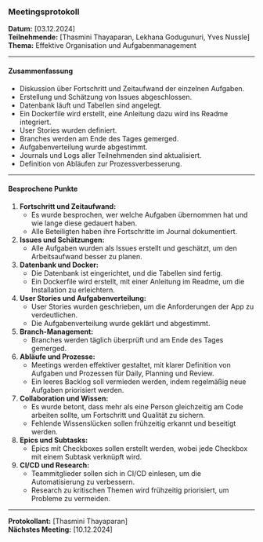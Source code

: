 ### **Meetingsprotokoll**

**Datum:** [03.12.2024]  
**Teilnehmende:** [Thasmini Thayaparan, Lekhana Godugunuri, Yves Nussle]  
**Thema:** Effektive Organisation und Aufgabenmanagement

---

#### **Zusammenfassung**

- Diskussion über Fortschritt und Zeitaufwand der einzelnen Aufgaben.
- Erstellung und Schätzung von Issues abgeschlossen.
- Datenbank läuft und Tabellen sind angelegt.
- Ein Dockerfile wird erstellt, eine Anleitung dazu wird ins Readme integriert.
- User Stories wurden definiert.
- Branches werden am Ende des Tages gemerged.
- Aufgabenverteilung wurde abgestimmt.
- Journals und Logs aller Teilnehmenden sind aktualisiert.
- Definition von Abläufen zur Prozessverbesserung.

---
#### **Besprochene Punkte**

1. **Fortschritt und Zeitaufwand:**
    - Es wurde besprochen, wer welche Aufgaben übernommen hat und wie lange diese gedauert haben.
    - Alle Beteiligten haben ihre Fortschritte im Journal dokumentiert.
2. **Issues und Schätzungen:**
    - Alle Aufgaben wurden als Issues erstellt und geschätzt, um den Arbeitsaufwand besser zu planen.
3. **Datenbank und Docker:**
    - Die Datenbank ist eingerichtet, und die Tabellen sind fertig.
    - Ein Dockerfile wird erstellt, mit einer Anleitung im Readme, um die Installation zu erleichtern.
4. **User Stories und Aufgabenverteilung:**
    - User Stories wurden geschrieben, um die Anforderungen der App zu verdeutlichen.
    - Die Aufgabenverteilung wurde geklärt und abgestimmt.
5. **Branch-Management:**
    - Branches werden täglich überprüft und am Ende des Tages gemerged.
6. **Abläufe und Prozesse:**
    - Meetings werden effektiver gestaltet, mit klarer Definition von Aufgaben und Prozessen für Daily, Planning und Review.
    - Ein leeres Backlog soll vermieden werden, indem regelmäßig neue Aufgaben priorisiert werden.
7. **Collaboration und Wissen:**
    - Es wurde betont, dass mehr als eine Person gleichzeitig am Code arbeiten sollte, um Fortschritt und Qualität zu sichern.
    - Fehlende Wissenslücken sollen frühzeitig erkannt und beseitigt werden.
8. **Epics und Subtasks:**
    - Epics mit Checkboxes sollen erstellt werden, wobei jede Checkbox mit einem Subtask verknüpft wird.
9. **CI/CD und Research:**
    - Teammitglieder sollen sich in CI/CD einlesen, um die Automatisierung zu verbessern.
    - Research zu kritischen Themen wird frühzeitig priorisiert, um Probleme zu vermeiden.

---

**Protokollant:** [Thasmini Thayaparan]  
**Nächstes Meeting:** [10.12.2024]